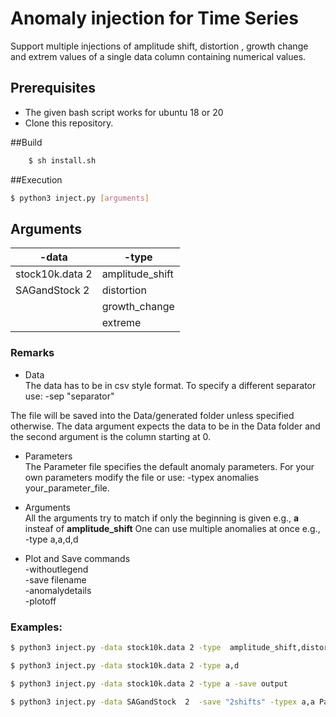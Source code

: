 # Anomaly injection for Time Series  
Support multiple injections of amplitude shift, distortion , growth change and extrem values of a single data column containing numerical values.


## Prerequisites
- The given bash script works for ubuntu 18 or 20 
- Clone this repository.

##Build
```bash
    $ sh install.sh
```
##Execution
```bash
$ python3 inject.py [arguments]
```
## Arguments

 | -data  | -type   
 | -------- | -------- | 
 | stock10k.data 2    | amplitude_shift |
 | SAGandStock  2  |distortion |  
 |   | growth_change |
 |   | extreme |   
 




### Remarks
- Data\
The data has to be in csv style format. To specify a different separator use:
-sep  "separator"

The file will be saved into the Data/generated folder unless specified otherwise.
The data argument expects the data to be in the Data folder and the second argument
is the column starting at 0.
- Parameters\
The Parameter file specifies the default anomaly parameters.
For your own parameters modify the file or use:
-typex anomalies your_parameter_file.

- Arguments\
All the arguments try to match if only the beginning is given e.g.,  **a** insteaf of **amplitude_shift**
One can use multiple anomalies at once e.g., -type a,a,d,d

- Plot and Save commands\
-withoutlegend\
-save filename\
-anomalydetails\
-plotoff
### Examples:
```bash
$ python3 inject.py -data stock10k.data 2 -type  amplitude_shift,distortion -anomalydetails

$ python3 inject.py -data stock10k.data 2 -type a,d 

$ python3 inject.py -data stock10k.data 2 -type a -save output 

$ python3 inject.py -data SAGandStock  2  -save "2shifts" -typex a,a Parameters -plotoff

```

[comment]: <> (### Additional experimental run)

[comment]: <> (The file runc.py has an optional argument -cont where one can continue working on the same anomalies and -delete to delete an anomalie by index)

[comment]: <> (#### Example)

[comment]: <> (```bash)

[comment]: <> ($ python3 runc.py -data Data/stock10k.data -col 2 -cont)

[comment]: <> (-t a -l 10 )

[comment]: <> (-t d   )

[comment]: <> (-t g)

[comment]: <> (-an )

[comment]: <> (1 {'type': 'amplitude_shift', 'factor': 8, 'index_range': &#40;690, 699&#41;} )

[comment]: <> (2 {'type': 'distortion', 'factor': 8, 'index_range': &#40;11270, 11279&#41;} )

[comment]: <> (3 {'type': 'growth_change', 'factor': 8, 'index_range': &#40;5064, 5073&#41;} )

[comment]: <> (-delete 2 )

[comment]: <> (-an )

[comment]: <> (1 {'type': 'amplitude_shift', 'factor': 8, 'index_range': &#40;690, 699&#41;} )

[comment]: <> (3 {'type': 'growth_change', 'factor': 8, 'index_range': &#40;5064, 5073&#41;} )

[comment]: <> (-save continiousoutput)

[comment]: <> (exit)

[comment]: <> (```)


